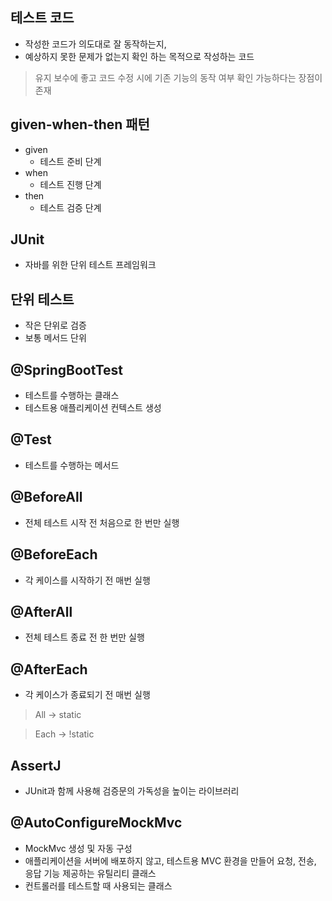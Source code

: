 
 
## 테스트 코드

 

- 작성한 코드가 의도대로 잘 동작하는지,
- 예상하지 못한 문제가 없는지 확인 하는 목적으로 작성하는 코드

> 유지 보수에 좋고 코드 수정 시에 기존 기능의 동작 여부 확인 가능하다는 장점이 존재
> 

 
## given-when-then 패턴

 

- given
    - 테스트 준비 단계
- when
    - 테스트 진행 단계
- then
    - 테스트 검증 단계

 
## JUnit

 

- 자바를 위한 단위 테스트 프레임워크

 
## 단위 테스트

 

- 작은 단위로 검증
- 보통 메서드 단위

 
## @SpringBootTest

 

- 테스트를 수행하는 클래스
- 테스트용 애플리케이션 컨텍스트 생성

 
## @Test

 

- 테스트를 수행하는 메서드

 
## @BeforeAll

 

- 전체 테스트 시작 전 처음으로 한 번만 실행

 
## @BeforeEach

 

- 각 케이스를 시작하기 전 매번 실행

 
## @AfterAll

 

- 전체 테스트 종료 전 한 번만 실행

 
## @AfterEach

 

- 각 케이스가 종료되기 전 매번 실행

> All → static

> Each → !static

 
## AssertJ

 

- JUnit과 함께 사용해 검증문의 가독성을 높이는 라이브러리

 
## @AutoConfigureMockMvc

 

- MockMvc 생성 및 자동 구성
- 애플리케이션을 서버에 배포하지 않고, 테스트용 MVC 환경을 만들어 요청, 전송, 응답 기능 제공하는 유틸리티 클래스
- 컨트롤러를 테스트할 때 사용되는 클래스
